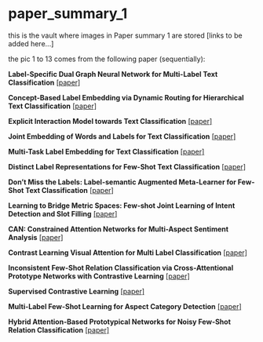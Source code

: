 # paper_summary_1
this is the vault where images in Paper summary 1 are stored [links to be added here...]

the pic 1 to 13 comes from the following paper (sequentially):

**Label-Specific Dual Graph Neural Network for Multi-Label Text Classification**   [[paper]](https://aclanthology.org/2021.acl-long.298/)

 **Concept-Based Label Embedding via Dynamic Routing for Hierarchical Text Classification**   [[paper]](https://aclanthology.org/2021.acl-long.388.pdf)
 
 **Explicit Interaction Model towards Text Classification**   [[paper]](https://arxiv.org/abs/1811.09386#)
 
 **Joint Embedding of Words and Labels for Text Classification**  [[paper]](https://aclanthology.org/P18-1216.pdf)
 
 **Multi-Task Label Embedding for Text Classification**   [[paper]](https://arxiv.org/abs/1710.07210#)
 
 **Distinct Label Representations for Few-Shot Text Classification**    [[paper]](https://aclanthology.org/2021.acl-short.105.pdf)
 
 **Don’t Miss the Labels: Label-semantic Augmented Meta-Learner for Few-Shot Text Classification**   [[paper]](https://aclanthology.org/2021.findings-acl.245.pdf)
 
 **Learning to Bridge Metric Spaces: Few-shot Joint Learning of Intent Detection and Slot Filling**    [[paper]](https://arxiv.org/abs/2106.07343)
 
 **CAN: Constrained Attention Networks for Multi-Aspect Sentiment Analysis**   [[paper]](https://aclanthology.org/D19-1467.pdf)
 
 **Contrast Learning Visual Attention for Multi Label Classification**   [[paper]](https://arxiv.org/pdf/2107.11626.pdf)
 
 **Inconsistent Few-Shot Relation Classification via Cross-Attentional Prototype Networks with Contrastive Learning**    [[paper]](https://arxiv.org/abs/2110.08254)
 
 **Supervised Contrastive Learning**    [[paper]](https://arxiv.org/abs/2004.11362) 
 
 **Multi-Label Few-Shot Learning for Aspect Category Detection**   [[paper]](https://arxiv.org/abs/2105.14174)
 
 **Hybrid Attention-Based Prototypical Networks for Noisy Few-Shot Relation Classification**   [[paper]](https://ojs.aaai.org//index.php/AAAI/article/view/4604)
